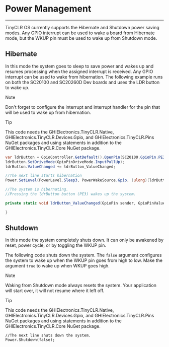# Power Management
---
TinyCLR OS currently supports the Hibernate and Shutdown power saving modes. Any GPIO interrupt can be used to wake a board from Hibernate mode, but the WKUP pin must be used to wake up from Shutdown mode.

## Hibernate 
In this mode the system goes to sleep to save power and wakes up and resumes processing when the assigned interrupt is received. Any GPIO interrupt can be used to wake from hibernation. The following example runs on both the SC20100 and SC20260D Dev boards and uses the LDR button to wake up. 

> [!Note]
> Don't forget to configure the interrupt and interrupt handler for the pin that will be used to wake up from hibernation.

> [!Tip]
> This code needs the GHIElectronics.TinyCLR.Native, GHIElectronics.TinyCLR.Devices.Gpio, and GHIElectronics.TinyCLR.Pins NuGet packages and using statements in addition to the GHIElectronics.TinyCLR.Core NuGet package.

```csharp
var ldrButton = GpioController.GetDefault().OpenPin(SC20100.GpioPin.PE3);
ldrButton.SetDriveMode(GpioPinDriveMode.InputPullUp);
ldrButton.ValueChanged += ldrButton_ValueChanged;

//The next line starts hibernation
Power.SetLevel(PowerLevel.Sleep3, PowerWakeSource.Gpio, (ulong)(ldrButton.PinNumber));

//The system is hibernating.
//Pressing the ldrButton button (PE3) wakes up the system.

private static void ldrButton_ValueChanged(GpioPin sender, GpioPinValueChangedEventArgs e) {

}

```

## Shutdown
In this mode the system completely shuts down. It can only be awakened by reset, power cycle, or by toggling the WKUP pin.

The following code shuts down the system. The `false` argument configures the system to wake up when the WKUP pin goes from high to low. Make the argument `true` to wake up when WKUP goes high.

> [!Note]
> Waking from Shutdown mode always resets the system. Your application will start over, it will not resume where it left off.

> [!Tip]
> This code needs the GHIElectronics.TinyCLR.Native, GHIElectronics.TinyCLR.Devices.Gpio, and GHIElectronics.TinyCLR.Pins NuGet packages and using statements in addition to the GHIElectronics.TinyCLR.Core NuGet package.

```
//The next line shuts down the system.
Power.Shutdown(false); 

```
